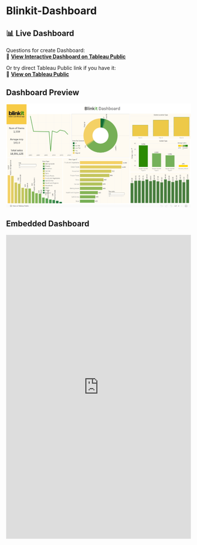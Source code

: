 # Blinkit-Dashboard
## 📊 Live Dashboard

Questions for create Dashboard:<br>
🔗 **[View Interactive Dashboard on Tableau Public](https://fingertips.co.in/cloud2/student/view-material/250)**

Or try direct Tableau Public link if you have it:<br>
🔗 **[View on Tableau Public](https://public.tableau.com/app/profile/yash.limbasiya/viz/BLINKITDASHBOARD_17502428853380/Dashboard1)**

## Dashboard Preview
![Blinkit Dashboard](Blinkitdashboard.png)

## Embedded Dashboard

<div class='tableauPlaceholder'>
  <iframe 
    src='https://public.tableau.com/views/BLINKITDASHBOARD_17502428853380/Dashboard1?:embed=yes&:display_count=yes&:showVizHome=no' 
    width='100%' 
    height='827'
    frameborder='0'
    allowfullscreen>
  </iframe>
</div>


